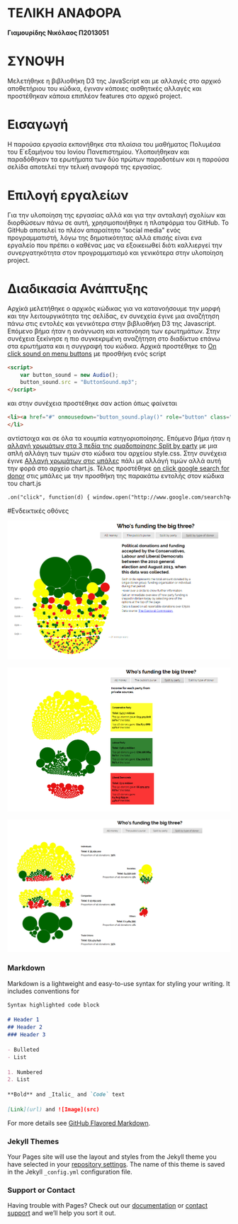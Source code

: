 # ΤΕΛΙΚΗ ΑΝΑΦΟΡΑ
**Γιαμουρίδης Νικόλαος
Π2013051**

# ΣΥΝΟΨΗ
Μελετήθηκε η βιβλιοθήκη D3 της JavaScript και με αλλαγές στο αρχικό αποθετήριου του κώδικα, έγιναν κάποιες αισθητικές αλλαγές και προστέθηκαν κάποια επιπλέον features στο αρχικό project.

# Εισαγωγή
Η παρούσα εργασία εκπονήθηκε στα πλαίσια του μαθήματος Πολυμέσα του Ε΄εξαμήνου του Ιονίου Πανεπιστημίου. Υλοποιήθηκαν και παραδόθηκαν τα ερωτήματα των δύο πρώτων παραδοτέων και η παρούσα σελίδα αποτελεί την τελική αναφορά της εργασίας. 

# Επιλογή εργαλείων
Για την υλοποίηση της εργασίας αλλά και για την ανταλαγή σχολίων και διορθώσεων πάνω σε αυτή, χρησιμοποιήθηκε η πλατφόρμα του GitHub. To GitHub αποτελεί το πλέον απαραίτητο "social media" ενός προγραμματιστή, λόγω  της δημοτικότητας αλλά επισής είναι ενα εργαλείο που πρέπει ο καθένας μας να εξοικειωθεί διότι καλλιεργεί την συνεργατηκότητα στον προγραμματισμό και γενικότερα στην υλοποίηση project.

# Διαδικασία Ανάπτυξης
Αρχίκά μελετήθηκε ο αρχικός κώδικας για να κατανοήσουμε την μορφή και την λειτουργικότητα της σελίδας, εν συνεχεία έγινε μια αναζήτηση πάνω στις εντολές και γενικότερα στην βιβλιοθήκη D3 της Javascript. Επόμενο βήμα ήταν η ανάγνωση και  κατανόηση των ερωτημάτων. Στην συνέχεια ξεκίνησε η πιο συγκεκριμένη αναζήτηση στο διαδίκτυο επάνω στα ερωτήματα και η συγγραφή του κώδικα.
Αρχικά προστέθηκε το [On click sound on menu buttons](https://github.com/DIYamYam/D3js-uk-political-donations/blob/master/index.html) με προσθήκη ενός script 
```markdown
<script>
    var button_sound = new Audio();
    button_sound.src = "ButtonSound.mp3";
</script>
```
και στην συνέχεια προστέθηκε σαν action όπως φαίνεται 
```markdown 
<li><a href="#" onmousedown="button_sound.play()" role="button" class="pure-button switch" id="all-donations">All money</a>
</li>
```
αντίστοιχα και σε όλα τα κουμπία κατηγοριοποίησης. Επόμενο βήμα ήταν η [αλλαγή χρωμάτων στα 3 πεδία της ομαδοποίησης Split by party](https://github.com/DIYamYam/D3js-uk-political-donations/blob/master/style.css) με μια απλή αλλάγη των τιμών στο κώδικα του αρχείου style.css. Στην συνέχεια έγινε [Αλλαγή χρωμάτων στις μπάλες](https://github.com/DIYamYam/D3js-uk-political-donations/blob/master/chart.js) πάλι με αλλάγή τιμών αλλά αυτή την φορά στο αρχείο chart.js. Τέλος προστέθηκε [on click google search for donor](https://github.com/DIYamYam/D3js-uk-political-donations/blob/master/chart.js) στις μπάλες με την προσθήκη της παρακάτω εντολής στον κώδικα του chart.js
```markdown
.on("click", function(d) { window.open("http://www.google.com/search?q=" + d.donor);});
```
#Ενδεικτικές οθόνες

![Screenshot1]( https://github.com/DIYamYam/FinalReport/blob/master/Screenshot(1).png )

![Screenshot2]( https://github.com/DIYamYam/FinalReport/blob/master/Screenshot(2).png )

![Screenshot3]( https://github.com/DIYamYam/FinalReport/blob/master/Screenshot(3).png )

### Markdown

Markdown is a lightweight and easy-to-use syntax for styling your writing. It includes conventions for

```markdown
Syntax highlighted code block

# Header 1
## Header 2
### Header 3

- Bulleted
- List

1. Numbered
2. List

**Bold** and _Italic_ and `Code` text

[Link](url) and ![Image](src)
```

For more details see [GitHub Flavored Markdown](https://guides.github.com/features/mastering-markdown/).

### Jekyll Themes

Your Pages site will use the layout and styles from the Jekyll theme you have selected in your [repository settings](https://github.com/DIYamYam/FinalReport/settings). The name of this theme is saved in the Jekyll `_config.yml` configuration file.

### Support or Contact

Having trouble with Pages? Check out our [documentation](https://help.github.com/categories/github-pages-basics/) or [contact support](https://github.com/contact) and we’ll help you sort it out.
